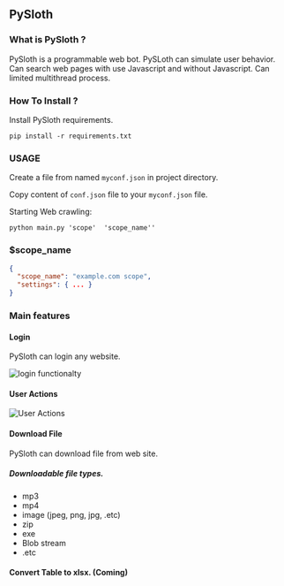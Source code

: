 ## PySloth  
  
### What is PySloth ?  
  
PySloth is a programmable web bot. PySLoth can simulate user behavior. Can search web pages with use Javascript and without Javascript.  Can limited multithread process.  
  
### How To Install ?  
  
Install PySloth requirements.  
  
```pip install -r requirements.txt```  

### USAGE

Create  a file from named ```myconf.json``` in project directory.  
  
Copy content of ```conf.json``` file to your ```myconf.json``` file.  

Starting Web crawling:  
  
``` python main.py 'scope'  'scope_name'' ```  
  
### $scope_name  
  
```json  
{  
  "scope_name": "example.com scope",  
  "settings": { ... }  
}  
```  
  
### Main features  
  
#### Login   

PySloth can login any website.

![login functionalty](https://github.com/ebubekirtabak/scrappy/blob/master/media/gif/login.gif "Login function")  
  
#### User Actions  
  
![User Actions](https://github.com/ebubekirtabak/scrappy/blob/master/media/gif/script_actions.gif "User Actions")
#### Download File

PySloth can download file from web site.

##### Downloadable file types.
- mp3
- mp4
- image (jpeg, png, jpg, .etc)
-  zip
-  exe
- Blob stream
- .etc

#### Convert Table to xlsx. (Coming) 

